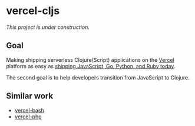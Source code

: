 # vercel-cljs

_This project is under construction._

## Goal

Making shipping serverless Clojure(Script) applications
on the [Vercel](https://vercel.com) platform
as easy as [shipping JavaScript, Go, Python, and Ruby today](https://vercel.com/docs/v2/serverless-functions/supported-languages).

The second goal is to help developers transition from JavaScript to Clojure.


## Similar work

- [vercel-bash](https://github.com/importpw/vercel-bash)
- [vercel-php](https://github.com/juicyfx/vercel-php/)
